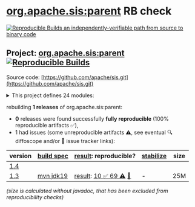 [org.apache.sis:parent](https://central.sonatype.com/artifact/org.apache.sis/parent/versions) RB check
=======

[![Reproducible Builds](https://reproducible-builds.org/images/logos/rb.svg) an independently-verifiable path from source to binary code](https://reproducible-builds.org/)

## Project: [org.apache.sis:parent](https://central.sonatype.com/artifact/org.apache.sis/parent/versions) [![Reproducible Builds](https://img.shields.io/endpoint?url=https://raw.githubusercontent.com/jvm-repo-rebuild/reproducible-central/master/content/org/apache/sis/badge.json)](https://github.com/jvm-repo-rebuild/reproducible-central/blob/master/content/org/apache/sis/README.md)

Source code: [https://github.com/apache/sis.git](https://github.com/apache/sis.git)

<details><summary>This project defines 24 modules:</summary>

* [org.apache.sis.application:sis-console](https://central.sonatype.com/artifact/org.apache.sis.application/sis-console/overview)
* [org.apache.sis.application:sis-openoffice](https://central.sonatype.com/artifact/org.apache.sis.application/sis-openoffice/overview)
* [org.apache.sis.cloud:sis-cloud-aws](https://central.sonatype.com/artifact/org.apache.sis.cloud/sis-cloud-aws/overview)
* [org.apache.sis.core:sis-build-helper](https://central.sonatype.com/artifact/org.apache.sis.core/sis-build-helper/overview)
* [org.apache.sis.core:sis-feature](https://central.sonatype.com/artifact/org.apache.sis.core/sis-feature/overview)
* [org.apache.sis.core:sis-metadata](https://central.sonatype.com/artifact/org.apache.sis.core/sis-metadata/overview)
* [org.apache.sis.core:sis-portrayal](https://central.sonatype.com/artifact/org.apache.sis.core/sis-portrayal/overview)
* [org.apache.sis.core:sis-referencing](https://central.sonatype.com/artifact/org.apache.sis.core/sis-referencing/overview)
* [org.apache.sis.core:sis-referencing-by-identifiers](https://central.sonatype.com/artifact/org.apache.sis.core/sis-referencing-by-identifiers/overview)
* [org.apache.sis.core:sis-utility](https://central.sonatype.com/artifact/org.apache.sis.core/sis-utility/overview)
* [org.apache.sis.profiles:sis-french-profile](https://central.sonatype.com/artifact/org.apache.sis.profiles/sis-french-profile/overview)
* [org.apache.sis.profiles:sis-japan-profile](https://central.sonatype.com/artifact/org.apache.sis.profiles/sis-japan-profile/overview)
* [org.apache.sis.storage:sis-earth-observation](https://central.sonatype.com/artifact/org.apache.sis.storage/sis-earth-observation/overview)
* [org.apache.sis.storage:sis-geotiff](https://central.sonatype.com/artifact/org.apache.sis.storage/sis-geotiff/overview)
* [org.apache.sis.storage:sis-netcdf](https://central.sonatype.com/artifact/org.apache.sis.storage/sis-netcdf/overview)
* [org.apache.sis.storage:sis-sqlstore](https://central.sonatype.com/artifact/org.apache.sis.storage/sis-sqlstore/overview)
* [org.apache.sis.storage:sis-storage](https://central.sonatype.com/artifact/org.apache.sis.storage/sis-storage/overview)
* [org.apache.sis.storage:sis-xmlstore](https://central.sonatype.com/artifact/org.apache.sis.storage/sis-xmlstore/overview)
* [org.apache.sis:application](https://central.sonatype.com/artifact/org.apache.sis/application/overview)
* [org.apache.sis:cloud](https://central.sonatype.com/artifact/org.apache.sis/cloud/overview)
* [org.apache.sis:core](https://central.sonatype.com/artifact/org.apache.sis/core/overview)
* [org.apache.sis:parent](https://central.sonatype.com/artifact/org.apache.sis/parent/overview)
* [org.apache.sis:profiles](https://central.sonatype.com/artifact/org.apache.sis/profiles/overview)
* [org.apache.sis:storage](https://central.sonatype.com/artifact/org.apache.sis/storage/overview)
</details>

rebuilding **1 releases** of org.apache.sis:parent:
- **0** releases were found successfully **fully reproducible** (100% reproducible artifacts :white_check_mark:),
- 1 had issues (some unreproducible artifacts :warning:, see eventual :mag: diffoscope and/or :memo: issue tracker links):

| version | [build spec](/BUILDSPEC.md) | [result](https://reproducible-builds.org/docs/jvm/): reproducible? | [stabilize](https://github.com/google/oss-rebuild/blob/main/cmd/stabilize/README.md) | size |
| -- | --------- | ------ | ------ | -- |
| [1.4](https://central.sonatype.com/artifact/org.apache.sis/parent/1.4/pom) | | | |
| [1.3](https://central.sonatype.com/artifact/org.apache.sis/parent/1.3/pom) | [mvn jdk19](parent-1.3.buildspec) | [result](parent-1.3.buildinfo): [10 :white_check_mark:  69 :warning:](parent-1.3.buildcompare) [:memo:](https://github.com/apache/sis/pull/36) | - | 25M |

<i>(size is calculated without javadoc, that has been excluded from reproducibility checks)</i>
